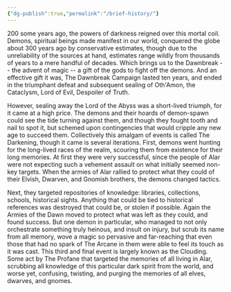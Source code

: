 ```yaml
---
{"dg-publish":true,"permalink":"/brief-history/"}
---
```



200 some years ago, the powers of darkness reigned over this mortal coil. Demons, spiritual beings made manifest in our world, conquered the globe about 300 years ago by conservative estimates, though due to the unreliability of the sources at hand, estimates range wildly from thousands of years to a mere handful of decades. Which brings us to the Dawnbreak -- the advent of magic -- a gift of the gods to fight off the demons. And an effective gift it was, The Dawnbreak Campaign lasted ten years, and ended in the triumphant defeat and subsequent sealing of Oth'Amon, the Cataclysm, Lord of Evil, Despoiler of Truth. 

However, sealing away the Lord of the Abyss was a short-lived triumph, for it came at a high price. The demons and their hoards of demon-spawn could see the tide turning against them, and though they fought tooth and nail to spot it, but schemed upon contingencies that would cripple any new age to succeed them. Collectively this amalgam of events is called The Darkening, though it came is several iterations. First, demons went hunting for the long-lived races of the realm, scouring them from existence for their long memories. At first they were very successful, since the people of Alar were not expecting such a vehement assault on what initially seemed non-key targets. When the armies of Alar rallied to protect what they could of their Elvish, Dwarven, and Gnomish brothers, the demons changed tactics. 

Next, they targeted repositories of knowledge: libraries, collections, schools, historical sights. Anything that could be tied to historical references was destroyed that could be, or stolen if possible. Again the Armies of the Dawn moved to protect what was left as they could, and found success. But one demon in particular, who managed to not only orchestrate something truly heinous, and insult on injury, but scrub its name from all memory, wove a magic so pervasive and far-reaching that even those that had no spark of The Arcane in them were able to feel its touch as it was cast. This third and final event is largely known as the Clouding. Some act by The Profane that targeted the memories of all living in Alar, scrubbing all knowledge of this particular dark spirit from the world, and worse yet, confusing, twisting, and purging the memories of all elves, dwarves, and gnomes. 
